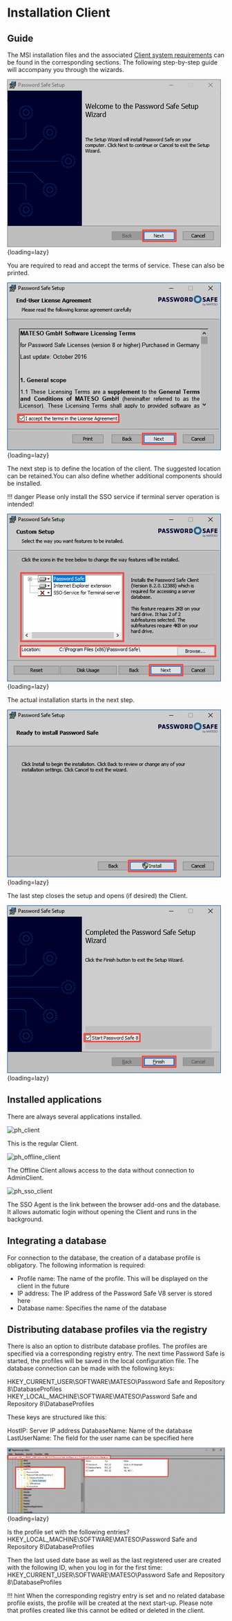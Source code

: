 # Installation Client

## Guide

The MSI installation files and the associated [Client system requirements](/installation/requirements/client) can be found in the corresponding sections. The following step-by-step guide will accompany you through the wizards.

![installation-wizard-1](/assets/en/installation/client/client-setup-1-en.png){loading=lazy}

You are required to read and accept the terms of service. These can also be printed.

![installation-wizard-2](/assets/en/installation/client/client-setup-2-en.png){loading=lazy}

The next step is to define the location of the client. The suggested location can be retained.You can also define whether additional components should be installed.

!!! danger
    Please only install the SSO service if terminal server operation is intended!

![installation-wizard-3](/assets/en/installation/client/client-setup-3-en.png){loading=lazy}

The actual installation starts in the next step.

![installation-wizard-4](/assets/en/installation/client/client-setup-4-en.png){loading=lazy}

The last step closes the setup and opens (if desired) the Client.

![installation-wizard-5](/assets/en/installation/client/client-setup-5-en.png){loading=lazy}

## Installed applications

There are always several applications installed.

![ph_client](http://via.placeholder.com/600x400)

This is the regular Client.

![ph_offline_client](http://via.placeholder.com/600x400)

The Offline Client allows access to the data without connection to AdminClient.

![ph_sso_client](http://via.placeholder.com/600x400)

The SSO Agent is the link between the browser add-ons and the database. It allows automatic login without opening the Client and runs in the background.

## Integrating a database

For connection to the database, the creation of a database profile is obligatory. The following information is required:

* Profile name: The name of the profile. This will be displayed on the client in the future
* IP address: The IP address of the Password Safe V8 server is stored here
* Database name: Specifies the name of the database

## Distributing database profiles via the registry

There is also an option to distribute database profiles. The profiles are specified via a corresponding registry entry. The next time Password Safe is started, the profiles will be saved in the local configuration file. The database connection can be made with the following keys:

HKEY_CURRENT_USER\SOFTWARE\MATESO\Password Safe and Repository 8\DatabaseProfiles
HKEY_LOCAL_MACHINE\SOFTWARE\MATESO\Password Safe and Repository 8\DatabaseProfiles

These keys are structured like this:

HostIP: Server IP address
DatabaseName: Name of the database
LastUserName: The field for the user name can be specified here

![profil-registry](/assets/en/installation/client/profil-registry-en.png){loading=lazy}

Is the profile set with the following entries?
HKEY_LOCAL_MACHINE\SOFTWARE\MATESO\Password Safe and Repository 8\DatabaseProfiles

Then the last used date base as well as the last registered user are created with the following ID, when you log in for the first time:
HKEY_CURRENT_USER\SOFTWARE\MATESO\Password Safe and Repository 8\DatabaseProfiles

!!! hint
    When the corresponding registry entry is set and no related database profile exists, the profile will be created at the next start-up. Please note that profiles created like this cannot be edited or deleted in the client.
